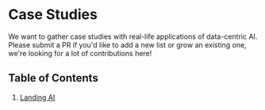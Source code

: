 # Case Studies

We want to gather case studies with real-life applications of data-centric AI. Please submit a PR if you'd like to add a new list or grow an existing one, we're looking for a lot of contributions here!

## Table of Contents
1. [Landing AI](landingai.md)
